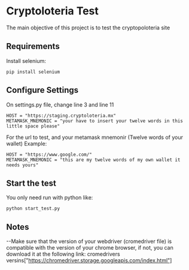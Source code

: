 # Cryptoloteria Test

The main objective of this project is to test the cryptopoloteria site

## Requirements

Install selenium:
```
pip install selenium
```

## Configure Settings
On settings.py file, change line 3 and line 11
```
HOST = "https://staging.cryptoloteria.mx"
METAMASK_MNEMONIC = "your have to insert your twelve words in this little space please"
```
For the url to test, and your metamask mnemonir (Twelve words of your wallet) Example:
```
HOST = "https://www.google.com/"
METAMASK_MNEMONIC = "this are my twelve words of my own wallet it needs yours"
```

## Start the test

You only need run with python like:
```
python start_test.py
```

## Notes
--Make sure that the version of your webdriver (cromedriver file) is compatible with the version of your chrome browser, if not, you can download it at the following link:
cromedrivers versins["https://chromedriver.storage.googleapis.com/index.html"]

